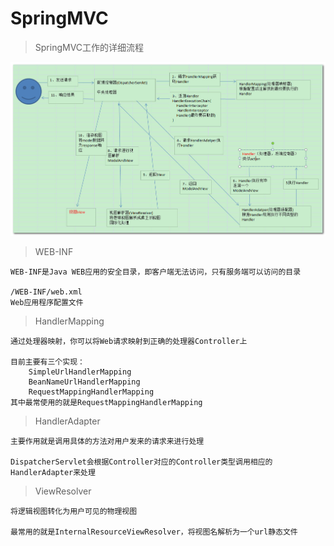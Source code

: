 # SpringMVC

> SpringMVC工作的详细流程

![SpringMVC](.readme/202010211709.jpg)

> WEB-INF

```text
WEB-INF是Java WEB应用的安全目录，即客户端无法访问，只有服务端可以访问的目录

/WEB-INF/web.xml
Web应用程序配置文件
```

> HandlerMapping

```text
通过处理器映射，你可以将Web请求映射到正确的处理器Controller上

目前主要有三个实现：
    SimpleUrlHandlerMapping
    BeanNameUrlHandlerMapping
    RequestMappingHandlerMapping
其中最常使用的就是RequestMappingHandlerMapping
```

> HandlerAdapter

```text
主要作用就是调用具体的方法对用户发来的请求来进行处理

DispatcherServlet会根据Controller对应的Controller类型调用相应的HandlerAdapter来处理
```

> ViewResolver

```text
将逻辑视图转化为用户可见的物理视图

最常用的就是InternalResourceViewResolver，将视图名解析为一个url静态文件
```




